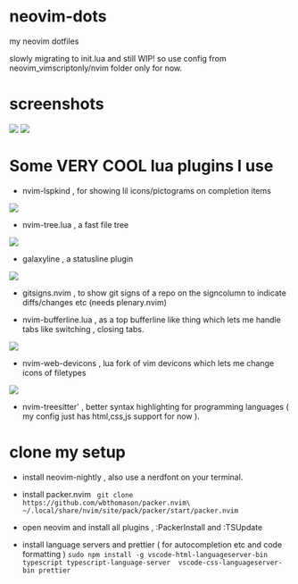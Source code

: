 # neovim-dots
my neovim dotfiles 

slowly migrating to init.lua and still WIP! so use config from neovim_vimscriptonly/nvim folder only for now.

# screenshots

<img src ="https://raw.githubusercontent.com/siduck76/personal-backup/master/rice%20flex/initialNvim.png">
<img src ="https://raw.githubusercontent.com/siduck76/personal-backup/master/rice%20flex/nvimRice2.png">

# Some VERY COOL lua plugins I use 

- nvim-lspkind , for showing lil icons/pictograms on completion items
 <img src = "https://raw.githubusercontent.com/siduck76/personal-backup/master/rice%20flex/lspkind.png">
 
- nvim-tree.lua , a fast file tree 
 <img src = "https://raw.githubusercontent.com/siduck76/personal-backup/master/rice%20flex/nvimtree.png">
 
- galaxyline , a statusline plugin
 <img src = "https://raw.githubusercontent.com/siduck76/personal-backup/master/rice%20flex/statusline.png">
 
- gitsigns.nvim , to show git signs of a repo on the signcolumn to indicate diffs/changes etc  (needs plenary.nvim)

- nvim-bufferline.lua , as a top bufferline like thing which lets me handle tabs like switching , closing tabs.
 <img src = "https://raw.githubusercontent.com/siduck76/personal-backup/master/rice%20flex/bufferline.png">
 
- nvim-web-devicons , lua fork of vim devicons which lets me change icons of filetypes
 <img src = "https://raw.githubusercontent.com/siduck76/personal-backup/master/rice%20flex/image.png">
 
- nvim-treesitter' , better syntax highlighting for programming languages ( my config just has html,css,js support for now ). 

# clone my setup

- install neovim-nightly , also use a nerdfont on your terminal.
- install packer.nvim 
` git clone https://github.com/wbthomason/packer.nvim\
 ~/.local/share/nvim/site/pack/packer/start/packer.nvim`
 
 - open neovim and install all plugins , :PackerInstall and :TSUpdate 
 - install language servers and prettier ( for autocompletion etc and code formatting ) 
 `sudo npm install -g vscode-html-languageserver-bin typescript typescript-language-server  vscode-css-languageserver-bin prettier` 
